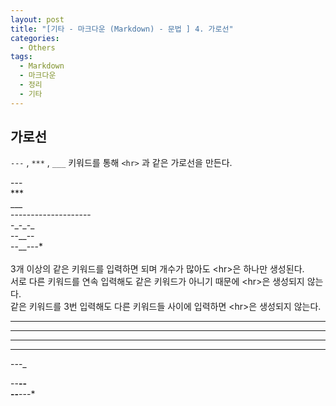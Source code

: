 ```yaml
---
layout: post
title: "[기타 - 마크다운 (Markdown) - 문법 ] 4. 가로선"
categories:
  - Others
tags:
  - Markdown
  - 마크다운
  - 정리
  - 기타
---
```


## 가로선

`---` , `***` , `___` 키워드를 통해 `<hr>` 과 같은 가로선을 만든다.

<div class="-box-in-post">
    ---
    <br>
    ***
    <br>
    ___
    <br>
    --------------------
    <br>
    -_-_-_  
    <br>
    --__--  
    <br>
    --__---*  
    <br>    
    <br>        
    3개 이상의 같은 키워드를 입력하면 되며 개수가 많아도 <span class="text-warning">&lt;hr&gt;</span>은 하나만 생성된다.<br>
    서로 다른 키워드를 연속 입력해도 같은 키워드가 아니기 때문에 <span class="text-warning">&lt;hr&gt;</span>은 생성되지 않는다.<br>
    같은 키워드를 3번 입력해도 다른 키워드들 사이에 입력하면 <span class="text-warning">&lt;hr&gt;</span>은 생성되지 않는다.
    
</div>

---  
***  
___  
--------------------  
-_-_-_  

--__--  
--__---*  
